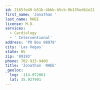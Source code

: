 ```yaml
---
id: 2165fe49-b51b-4bbb-b5cb-0b155edb1e21
first_name: 'Jonathan '
last_name: RHEE
license: M.D.
services:
  - Cardiology
  - ' Interventional'
address: 'PO Box 98978'
city: 'Las Vegas'
state: NV
zip: '89193'
phone: 702-933-9400
title: 'Jonathan  RHEE'
_geoloc:
  lng: -114.972061
  lat: 35.927901
---
```

